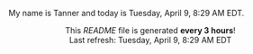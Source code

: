 My name is Tanner and today is Tuesday, April 9, 8:29 AM EDT.

<p align="center">This <i>README</i> file is generated <b>every 3 hours</b>!</br>Last refresh: Tuesday, April 9, 8:29 AM EDT<br /></p>
